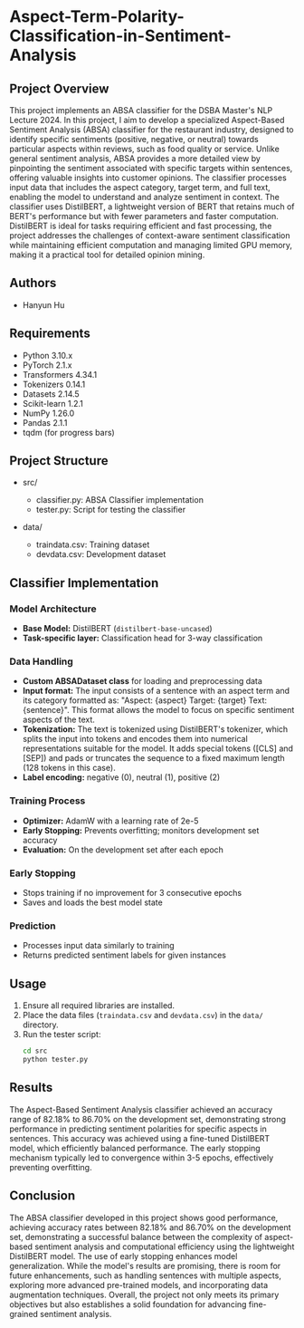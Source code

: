 # Aspect-Term-Polarity-Classification-in-Sentiment-Analysis

## Project Overview
This project implements an ABSA classifier for the DSBA Master's NLP Lecture 2024. In this project, I aim to develop a specialized Aspect-Based Sentiment Analysis (ABSA) classifier for the restaurant industry, designed to identify specific sentiments (positive, negative, or neutral) towards particular aspects within reviews, such as food quality or service. Unlike general sentiment analysis, ABSA provides a more detailed view by pinpointing the sentiment associated with specific targets within sentences, offering valuable insights into customer opinions. The classifier processes input data that includes the aspect category, target term, and full text, enabling the model to understand and analyze sentiment in context. The classifier uses DistilBERT, a lightweight version of BERT that retains much of BERT's performance but with fewer parameters and faster computation. DistilBERT is ideal for tasks requiring efficient and fast processing, the project addresses the challenges of context-aware sentiment classification while maintaining efficient computation and managing limited GPU memory, making it a practical tool for detailed opinion mining. 

## Authors
- Hanyun Hu

## Requirements
- Python 3.10.x
- PyTorch 2.1.x
- Transformers 4.34.1
- Tokenizers 0.14.1
- Datasets 2.14.5 
- Scikit-learn 1.2.1
- NumPy 1.26.0
- Pandas 2.1.1
- tqdm (for progress bars)

## Project Structure

- src/
    - classifier.py: ABSA Classifier implementation
    - tester.py: Script for testing the classifier

- data/
    - traindata.csv: Training dataset
    - devdata.csv: Development dataset 

## Classifier Implementation
### Model Architecture
- **Base Model:** DistilBERT (`distilbert-base-uncased`)
- **Task-specific layer:** Classification head for 3-way classification

### Data Handling
- **Custom ABSADataset class** for loading and preprocessing data
- **Input format:** The input consists of a sentence with an aspect term and its category formatted as: "Aspect: {aspect} Target: {target} Text: {sentence}". This format allows the model to focus on specific sentiment aspects of the text.
- **Tokenization:** The text is tokenized using DistilBERT's tokenizer, which splits the input into tokens and encodes them into numerical representations suitable for the model. It adds special tokens ([CLS] and [SEP]) and pads or truncates the sequence to a fixed maximum length (128 tokens in this case).
- **Label encoding:** negative (0), neutral (1), positive (2)

### Training Process
- **Optimizer:** AdamW with a learning rate of 2e-5
- **Early Stopping:** Prevents overfitting; monitors development set accuracy
- **Evaluation:** On the development set after each epoch

### Early Stopping
- Stops training if no improvement for 3 consecutive epochs
- Saves and loads the best model state

### Prediction
- Processes input data similarly to training
- Returns predicted sentiment labels for given instances

## Usage
1. Ensure all required libraries are installed.
2. Place the data files (`traindata.csv` and `devdata.csv`) in the `data/` directory.
3. Run the tester script:
   ```bash
   cd src
   python tester.py

## Results
The Aspect-Based Sentiment Analysis classifier achieved an accuracy range of 82.18% to 86.70% on the development set, demonstrating strong performance in predicting sentiment polarities for specific aspects in sentences. This accuracy was achieved using a fine-tuned DistilBERT model, which efficiently balanced performance. The early stopping mechanism typically led to convergence within 3-5 epochs, effectively preventing overfitting. 

## Conclusion
The ABSA classifier developed in this project shows good performance, achieving accuracy rates between 82.18% and 86.70% on the development set, demonstrating a successful balance between the complexity of aspect-based sentiment analysis and computational efficiency using the lightweight DistilBERT model. The use of early stopping enhances model generalization. While the model's results are promising, there is room for future enhancements, such as handling sentences with multiple aspects, exploring more advanced pre-trained models, and incorporating data augmentation techniques. Overall, the project not only meets its primary objectives but also establishes a solid foundation for advancing fine-grained sentiment analysis.
